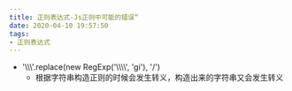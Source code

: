 ```yaml
---
title: 正则表达式-Js正则中可能的错误“
date: 2020-04-10 19:57:50
tags:
- 正则表达式
---
```



- '\\\\\\'.replace(new RegExp('\\\\\\\\', 'gi'), '/')
  - 根据字符串构造正则的时候会发生转义，构造出来的字符串又会发生转义
